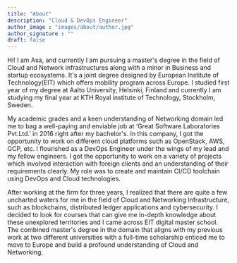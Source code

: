 ```yaml
---
title: "About"
description: "Cloud & DevOps Engineer"
author_image : "images/about/author.jpg"
author_signature : ""
draft: false
---
```

Hi! I am Asa, and currently I am pursuing a master's degree in the field of Cloud and Network infrastructures along with a minor in Business and startup ecosystems. It's a joint degree designed by European Institute of Technology(EIT) which offers mobility program across Europe. I studied first year of my degree at Aalto University, Helsinki, Finland and currently I am studying my final year at KTH Royal institute of Technology, Stockholm, Sweden.   

My academic grades and a keen understanding of Networking domain led me to bag a well-paying and enviable job at ‘Great Software Laboratories Pvt.Ltd.’ in 2016 right after my bachelor's. In this company, I got the opportunity to work on different cloud platforms such as OpenStack, AWS, GCP, etc. I flourished as a DevOps Engineer under the wings of my lead and my fellow engineers. I got the opportunity to work on a variety of projects which involved interaction with foreign clients and an understanding of their requirements clearly. My role was to create and maintain CI/CD toolchain using DevOps and Cloud technologies.

After working at the firm for three years, I realized that there are quite a few uncharted waters for me in the field of Cloud and Networking Infrastructure, such as blockchains, distributed ledger applications and cybersecurity. I decided to look for courses that can give me in-depth knowledge about these unexplored territories and I came across EIT digital master school. The combined master's degree in the domain that aligns with my previous work at two different universities with a full-time scholarship enticed me to move to Europe and build a profound understanding of Cloud and Networking.

